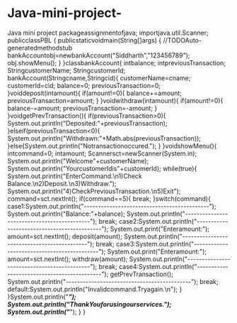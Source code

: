 # Java-mini-project-
Java mini project
packageassignmentofjava; 
importjava.util.Scanner; 
publicclassPBL 
{ 
publicstaticvoidmain(String[]args) 
{ 
//TODOAuto-generatedmethodstub 
bankAccountobj=newbankAccount("Siddharth","123456789"); 
obj.showMenu(); 
} 
}classbankAccount{ 
intbalance; 
intpreviousTransaction; 
StringcustomerName; 
StringcustomerId; 
bankAccount(Stringcname,Stringcid){ 
customerName=cname; 
customerId=cid; 
balance=0; 
previousTransaction=0; 
}voiddeposit(intamount){ 
if(amount!=0){ 
balance+=amount; 
previousTransaction=amount; 
} 
}voidwithdraw(intamount){ 
if(amount!=0){ 
balance-=amount; 
previousTransaction=-amount; 
} 
}voidgetPrevTransaction(){ 
if(previousTransaction>0){ 
System.out.println("Deposited:"+previousTransaction); 
}elseif(previousTransaction<0){ 
System.out.println("Withdrawn:"+Math.abs(previousTransaction)); 
}else{System.out.println("Notransactionoccured."); 
} 
}voidshowMenu(){ 
intcommand=0; 
intamount; 
Scannersct=newScanner(System.in); 
System.out.println("Welcome"+customerName); 
System.out.println("YourcustomerIdis"+customerId); 
while(true){ 
System.out.println("EnterCommand.\n1)Check Balance.\n2)Deposit.\n3)Withdraw."); 
System.out.println("4)CheckPreviousTransaction.\n5)Exit"); 
command=sct.nextInt(); 
if(command==5){ 
break; 
}switch(command){ 
case1:System.out.println("--------------------------------------------"); 
System.out.println("Balance:"+balance); 
System.out.println("--------------------------------------------"); 
break; 
case2:System.out.println("--------------------------------------------"); 
System.out.print("Enteramount:"); 
amount=sct.nextInt(); 
deposit(amount); 
System.out.println("--------------------------------------------"); 
break; 
case3:System.out.println("--------------------------------------------"); 
System.out.print("Enteramount:"); 
amount=sct.nextInt(); 
withdraw(amount); 
System.out.println("--------------------------------------------"); 
break; 
case4:System.out.println("--------------------------------------------"); 
getPrevTransaction(); 
System.out.println("--------------------------------------------"); 
break; 
default:System.out.println("Invalidcommand.Tryagain.\n"); 
} 
}System.out.println("***********************************************"); 
System.out.println("ThankYouforusingourservices."); 
System.out.println("***********************************************"); 
} 
} 


